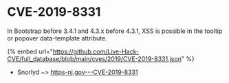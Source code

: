 # CVE-2019-8331

In Bootstrap before 3.4.1 and 4.3.x before 4.3.1, XSS is possible in the tooltip or popover data-template attribute.

{% embed url="https://github.com/Live-Hack-CVE/full_database/blob/main/cves/2019/CVE-2019-8331.json" %}


* Snorlyd ~> [https-nj.gov---CVE-2019-8331](https://zeste.alice-snow.ru/2019/database/cve-2019-8331/https-nj.gov---cve-2019-8331-snorlyd)